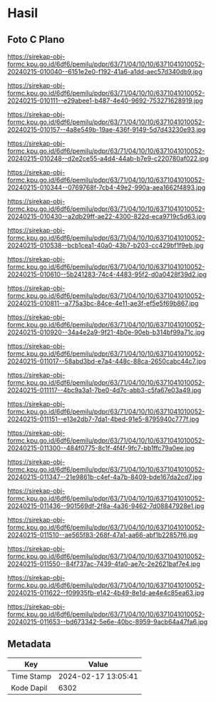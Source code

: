 # Hasil

## Foto C Plano

https://sirekap-obj-formc.kpu.go.id/6df6/pemilu/pdpr/63/71/04/10/10/6371041010052-20240215-010040--6151e2e0-f192-41a6-a1dd-aec57d340db9.jpg

https://sirekap-obj-formc.kpu.go.id/6df6/pemilu/pdpr/63/71/04/10/10/6371041010052-20240215-010111--e29abee1-b487-4e40-9692-753271628919.jpg

https://sirekap-obj-formc.kpu.go.id/6df6/pemilu/pdpr/63/71/04/10/10/6371041010052-20240215-010157--4a8e549b-19ae-436f-9149-5d7d43230e93.jpg

https://sirekap-obj-formc.kpu.go.id/6df6/pemilu/pdpr/63/71/04/10/10/6371041010052-20240215-010248--d2e2ce55-a4d4-44ab-b7e9-c220780af022.jpg

https://sirekap-obj-formc.kpu.go.id/6df6/pemilu/pdpr/63/71/04/10/10/6371041010052-20240215-010344--0769768f-7cb4-49e2-990a-aea1662f4893.jpg

https://sirekap-obj-formc.kpu.go.id/6df6/pemilu/pdpr/63/71/04/10/10/6371041010052-20240215-010430--a2db29ff-ae22-4300-822d-eca9719c5d63.jpg

https://sirekap-obj-formc.kpu.go.id/6df6/pemilu/pdpr/63/71/04/10/10/6371041010052-20240215-010538--bcb1cea1-40a0-43b7-b203-cc429bf1f9eb.jpg

https://sirekap-obj-formc.kpu.go.id/6df6/pemilu/pdpr/63/71/04/10/10/6371041010052-20240215-010610--5b241283-74c4-4483-95f2-d0a0428f39d2.jpg

https://sirekap-obj-formc.kpu.go.id/6df6/pemilu/pdpr/63/71/04/10/10/6371041010052-20240215-010811--a775a3bc-84ce-4e11-ae3f-ef5e5f69b867.jpg

https://sirekap-obj-formc.kpu.go.id/6df6/pemilu/pdpr/63/71/04/10/10/6371041010052-20240215-010920--34a4e2a9-9f21-4b0e-90eb-b314bf99a71c.jpg

https://sirekap-obj-formc.kpu.go.id/6df6/pemilu/pdpr/63/71/04/10/10/6371041010052-20240215-011017--58abd3bd-e7a4-448c-88ca-2650cabc44c7.jpg

https://sirekap-obj-formc.kpu.go.id/6df6/pemilu/pdpr/63/71/04/10/10/6371041010052-20240215-011117--4bc9a3a1-7be0-4d7c-abb3-c5fa67e03a49.jpg

https://sirekap-obj-formc.kpu.go.id/6df6/pemilu/pdpr/63/71/04/10/10/6371041010052-20240215-011151--e13e2db7-7da1-4bed-91e5-8795940c777f.jpg

https://sirekap-obj-formc.kpu.go.id/6df6/pemilu/pdpr/63/71/04/10/10/6371041010052-20240215-011300--484f0775-8c1f-4f4f-9fc7-bb1ffc79a0ee.jpg

https://sirekap-obj-formc.kpu.go.id/6df6/pemilu/pdpr/63/71/04/10/10/6371041010052-20240215-011347--21e9861b-c4ef-4a7b-8409-bde167da2cd7.jpg

https://sirekap-obj-formc.kpu.go.id/6df6/pemilu/pdpr/63/71/04/10/10/6371041010052-20240215-011436--901569df-2f8a-4a36-9462-7d08847928e1.jpg

https://sirekap-obj-formc.kpu.go.id/6df6/pemilu/pdpr/63/71/04/10/10/6371041010052-20240215-011510--ae565f83-268f-47a1-aa66-abf1b22857f6.jpg

https://sirekap-obj-formc.kpu.go.id/6df6/pemilu/pdpr/63/71/04/10/10/6371041010052-20240215-011550--84f737ac-7439-4fa0-ae7c-2e2621baf7e4.jpg

https://sirekap-obj-formc.kpu.go.id/6df6/pemilu/pdpr/63/71/04/10/10/6371041010052-20240215-011622--f09935fb-e142-4b49-8e1d-ae4e4c85ea63.jpg

https://sirekap-obj-formc.kpu.go.id/6df6/pemilu/pdpr/63/71/04/10/10/6371041010052-20240215-011653--bd673342-5e6e-40bc-8959-9acb64a47fa6.jpg


## Metadata

| Key        | Value               |
| ---------- | ------------------- |
| Time Stamp | 2024-02-17 13:05:41 |
| Kode Dapil | 6302                |



